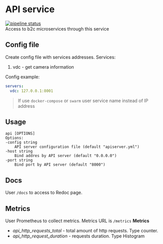 # API service
[![pipeline status](https://git.digital.rt.ru/autofaq/b2c_micro/api/badges/main/pipeline.svg)](https://git.digital.rt.ru/autofaq/b2c_micro/api/-/commits/main)  
Access to b2c microservices through this service


## Config file
Create config file with services addresses. 
Services:
1. vdc - get camera information

Config example:
```yaml
servers:
  vdc: 127.0.0.1:8001
```
> If use `docker-compose` or `swarm` user service name instead of IP address 

## Usage
```
api [OPTIONS]
Options:  
-config string
    API server configuration file (default "apiserver.yml")
-host string
    Bind addres by API server (default "0.0.0.0")
-port string
    Bind port by API server (default "8000") 
```

## Docs
User `/docs` to access to Redoc page.

## Metrics
User Prometheus to collect metrics. Metrics URL is `/metrics`
**Metrics**
* *api_http_requests_total* - total amount of http requests. Type counter.
* *api_http_request_duration* - requests duration. Type Histogram
